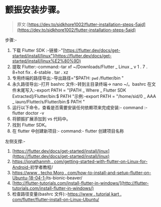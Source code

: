 # 颤振安装步骤。

> 原文:[https://dev.to/sidkhore1002/flutter-installation-steps-5ajd](https://dev.to/sidkhore1002/flutter-installation-steps-5ajd)

步骤:-

1.  下载 Flutter SDK :-链接:-"[https://flutter.dev/docs/get-started/install/linux"](https://flutter.dev/docs/get-started/install/linux%E2%80%9D)
2.  提取 Flutter:-command:-tar xf ~/Downloads/Flutter _ Linux _ v 1 . 7 . 8+hot fix . 4-stable . tar . xz
3.  专用终端的路径导出:-导出路径="$PATH: `pwd` /flutter/bin "
4.  永久路径导出:-打开 bashrc 文件:-转到主目录终端-> nano ~/。bashrc 在文件末尾写入:-export PATH = "[PATH _ Where _ Flutter SDK Extracted]/Flutter/bin:$ PATH "示例:-export PATH = "/home/sid/0 _ AAA _ iauro/Flutter/s/Flutter/bin:$ PATH "
5.  运行以下命令，查看是否需要安装任何依赖项来完成安装:- command :- flutter doctor -v
6.  将颤振扩展添加到 vs 代码中。
7.  找到 Flutter SDK。
8.  在 flutter 中创建新项目:- command:- flutter 创建项目名称

左侧支撑:-

1.  [https://flutter.dev/docs/get-started/install/linux](https://flutter.dev/docs/get-started/install/linux)
2.  [https://jonathanmh . com/getting-started-with-flutter-on-Linux-for-Android-](https://jonathanmh.com/getting-started-with-flutter-on-linux-for-android-)初学者教程/
3.  [https://www . techo Moro . com/how-to-install-and-setup-flutter-on-Ubuntu-18-04-1-](https://www.techomoro.com/how-to-install-and-setup-flutter-on-ubuntu-18-04-1-)lts-bionic-beaver/
4.  [http://flutter-tutorials.com/install-flutter-in-windows/](http://flutter-tutorials.com/install-flutter-in-windows/)
5.  检查路径变量(bashrc 文件):-[https://www . tutorial kart . com/flutter/flutter-install-on-Linux-Ubuntu/](https://www.tutorialkart.com/flutter/flutter-install-on-linux-ubuntu/)